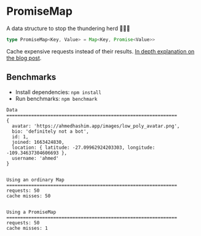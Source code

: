 # PromiseMap

A data structure to stop the thundering herd 🐎🐎🐎

```typescript
type PromiseMap<Key, Value> = Map<Key, Promise<Value>>
```
Cache expensive requests instead of their results.
[In depth explanation on the blog post](https://ahmedhashim.app/words/the-promisemap-or-how-i-learned-to-stop-worrying-and-love-the-event-loop/).

## Benchmarks

* Install dependencies: `npm install`
* Run benchmarks: `npm benchmark`

```
Data
==============================================================
{
  avatar: 'https://ahmedhashim.app/images/low_poly_avatar.png',
  bio: 'definitely not a bot',
  id: 1,
  joined: 1663424830,
  location: { latitude: -27.09962924203303, longitude: -109.34637304606693 },
  username: 'ahmed'
}


Using an ordinary Map
==============================================================
requests: 50
cache misses: 50


Using a PromiseMap
==============================================================
requests: 50
cache misses: 1
```
